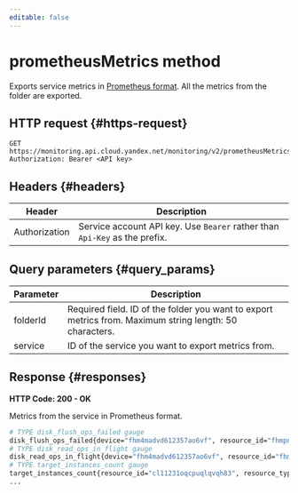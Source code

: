 ```yaml
---
editable: false
---
```

# prometheusMetrics method

Exports service metrics in [Prometheus format](https://prometheus.io/docs/instrumenting/exposition_formats/). All the metrics from the folder are exported.

## HTTP request {#https-request}
```
GET https://monitoring.api.cloud.yandex.net/monitoring/v2/prometheusMetrics
Authorization: Bearer <API key>
```

## Headers {#headers}
| Header | Description |
--- | ---
| Authorization | Service account API key. Use `Bearer` rather than `Api-Key` as the prefix. |

## Query parameters {#query_params}

| Parameter | Description |
--- | ---
| folderId | Required field. ID of the folder you want to export metrics from. Maximum string length: 50 characters. |
| service | ID of the service you want to export metrics from. |

## Response {#responses}
**HTTP Code: 200 - OK**

Metrics from the service in Prometheus format.

```bash
# TYPE disk_flush_ops_failed gauge
disk_flush_ops_failed{device="fhm4madvd612357ao6vf", resource_id="fhmpnl2v1rsj4qqp3k0m", resource_type="vm"} 0.0
# TYPE disk_read_ops_in_flight gauge
disk_read_ops_in_flight{device="fhm4madvd612357ao6vf", resource_id="fhmpnl2v1rsj4qqp3k0m", resource_type="vm"} 0.0
# TYPE target_instances_count gauge
target_instances_count{resource_id="cl11231oqcpuqlqvqh83", resource_type="instance_group"} 1.0
...
```

